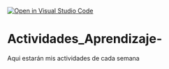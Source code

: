 [![Open in Visual Studio Code](https://classroom.github.com/assets/open-in-vscode-c66648af7eb3fe8bc4f294546bfd86ef473780cde1dea487d3c4ff354943c9ae.svg)](https://classroom.github.com/online_ide?assignment_repo_id=8478545&assignment_repo_type=AssignmentRepo)
# Actividades_Aprendizaje-
Aqui estarán mis actividades de cada semana
